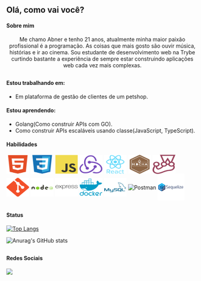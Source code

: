 ## Olá, como vai você?

#### Sobre mim

<p style="text-align: center">
Me chamo Abner e tenho 21 anos, atualmente minha maior paixão profissional é a programação. As coisas que mais gosto são ouvir música, histórias e ir ao cinema. Sou estudante de desenvolvimento web na Trybe curtindo bastante a experiência de sempre estar construindo aplicações web cada vez mais complexas.
</p>


##

#### Estou trabalhando em:

* Em plataforma de gestão de clientes de um petshop.

#### Estou aprendendo:

* Golang(Como construir APIs com GO).
* Como construir APIs escaláveis usando classe(JavaScript, TypeScript).


#### Habilidades

<div
style="diplay: inline_block"
>
  <img align="center" height="50" width="60" src="https://raw.githubusercontent.com/devicons/devicon/master/icons/html5/html5-plain.svg">
  <img align="center" height="50" width="60" src="https://github.com/devicons/devicon/blob/master/icons/css3/css3-original.svg">
  <img align="center" height="50" width="60" src="https://raw.githubusercontent.com/devicons/devicon/master/icons/javascript/javascript-original.svg">
  <img align="center" height="50" width="60" src="https://raw.githubusercontent.com/devicons/devicon/master/icons/redux/redux-original.svg">
  <img align="center" height="50" width="60" src="https://raw.githubusercontent.com/devicons/devicon/master/icons/react/react-original-wordmark.svg">
  <img align="center" height="50" width="60" src="https://raw.githubusercontent.com/devicons/devicon/master/icons/mocha/mocha-plain.svg">
  <img align="center" height="50" width="60" src="https://raw.githubusercontent.com/devicons/devicon/master/icons/jest/jest-plain.svg">
  <img align="center" height="50" width="60" src="https://raw.githubusercontent.com/devicons/devicon/master/icons/git/git-original.svg">
  <img align="center" height="50" width="60" src="https://raw.githubusercontent.com/devicons/devicon/master/icons/nodejs/nodejs-original-wordmark.svg">
  <img align="center" height="50" width="60" src="https://raw.githubusercontent.com/devicons/devicon/master/icons/express/express-original-wordmark.svg">
  <img align="center" height="50" width="60" src="https://raw.githubusercontent.com/devicons/devicon/master/icons/docker/docker-plain-wordmark.svg">
  <img align="center" height="50" width="60" src="https://raw.githubusercontent.com/devicons/devicon/master/icons/mysql/mysql-plain-wordmark.svg">
  <img align="center" height="50" width="50" alt="Postman" src="https://www.vectorlogo.zone/logos/getpostman/getpostman-icon.svg">
  <img align="center" height="70" width="70" alt="Postman" src="https://raw.githubusercontent.com/devicons/devicon/master/icons/sequelize/sequelize-original-wordmark.svg">
  
  
  
  
</div>



##

#### Status

[![Top Langs](https://github-readme-stats.vercel.app/api/top-langs/?username=abnerferreiradesousa&layout=compact&show_icons=true&theme=dark)](https://github.com/abnerferreiradesousa)

![Anurag's GitHub stats](https://github-readme-stats.vercel.app/api?username=abnerferreiradesousa&show_icons=true&theme=dark)


## 

#### Redes Sociais

<div>
  <a href="" target="_blank">
    <img src="https://img.shields.io/badge/-Instagram-%23E4405F?style=for-the-badge&logo=instagram&logoColor=white">
  </a>
</div>
